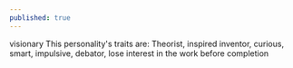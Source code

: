 ```yaml
---
published: true
---
```

visionary
This personality's traits are:
 Theorist, inspired inventor, curious, smart, impulsive, debator, lose interest in the work before completion
